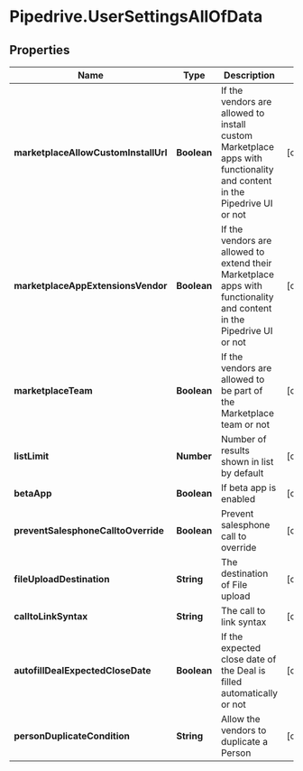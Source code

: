 # Pipedrive.UserSettingsAllOfData

## Properties

Name | Type | Description | Notes
------------ | ------------- | ------------- | -------------
**marketplaceAllowCustomInstallUrl** | **Boolean** | If the vendors are allowed to install custom Marketplace apps with functionality and content in the Pipedrive UI or not | [optional] 
**marketplaceAppExtensionsVendor** | **Boolean** | If the vendors are allowed to extend their Marketplace apps with functionality and content in the Pipedrive UI or not | [optional] 
**marketplaceTeam** | **Boolean** | If the vendors are allowed to be part of the Marketplace team or not | [optional] 
**listLimit** | **Number** | Number of results shown in list by default | [optional] 
**betaApp** | **Boolean** | If beta app is enabled | [optional] 
**preventSalesphoneCalltoOverride** | **Boolean** | Prevent salesphone call to override | [optional] 
**fileUploadDestination** | **String** | The destination of File upload | [optional] 
**calltoLinkSyntax** | **String** | The call to link syntax | [optional] 
**autofillDealExpectedCloseDate** | **Boolean** | If the expected close date of the Deal is filled automatically or not | [optional] 
**personDuplicateCondition** | **String** | Allow the vendors to duplicate a Person | [optional] 


